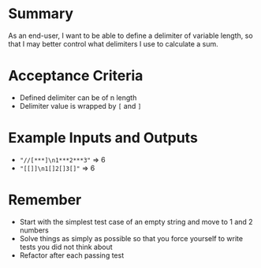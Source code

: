 # Summary
As an end-user, I want to be able to define a delimiter of variable length, so that I may better control what delimiters I use to calculate a sum.

# Acceptance Criteria
- Defined delimiter can be of n length
- Delimiter value is wrapped by `[` and `]`

# Example Inputs and Outputs
- `"//[***]\n1***2***3"`	=>	6
- `"[[]]\n1[]2[]3[]"`		=>	6

# Remember
- Start with the simplest test case of an empty string and move to 1 and 2 numbers
- Solve things as simply as possible so that you force yourself to write tests you did not think about
- Refactor after each passing test